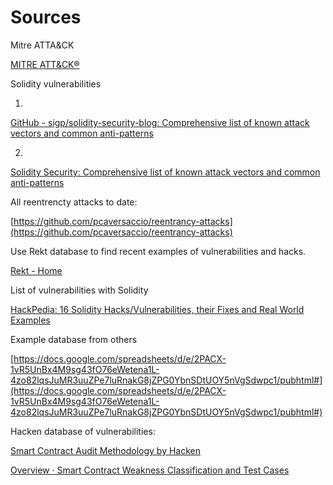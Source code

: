 # Sources

Mitre ATTA&CK

[MITRE ATT&CK®](https://attack.mitre.org/)

Solidity vulnerabilities 

1.

[GitHub - sigp/solidity-security-blog: Comprehensive list of known attack vectors and common anti-patterns](https://github.com/sigp/solidity-security-blog#constructors)

2.

[Solidity Security: Comprehensive list of known attack vectors and common anti-patterns](https://blog.sigmaprime.io/solidity-security.html)

All reentrencty attacks to date:

[https://github.com/pcaversaccio/reentrancy-attacks](https://github.com/pcaversaccio/reentrancy-attacks)

Use Rekt database to find recent examples of vulnerabilities and hacks. 

[Rekt - Home](https://rekt.news/)

List of vulnerabilities with Solidity

[HackPedia: 16 Solidity Hacks/Vulnerabilities, their Fixes and Real World Examples](https://medium.com/hackernoon/hackpedia-16-solidity-hacks-vulnerabilities-their-fixes-and-real-world-examples-f3210eba5148)

Example database from others

[https://docs.google.com/spreadsheets/d/e/2PACX-1vR5UnBx4M9sg43fO76eWetena1L-4zo82lqsJuMR3uuZPe7luRnakG8jZPG0YbnSDtUOY5nVgSdwpc1/pubhtml#](https://docs.google.com/spreadsheets/d/e/2PACX-1vR5UnBx4M9sg43fO76eWetena1L-4zo82lqsJuMR3uuZPe7luRnakG8jZPG0YbnSDtUOY5nVgSdwpc1/pubhtml#)

Hacken database of vulnerabilities:

[Smart Contract Audit Methodology by Hacken](https://hacken.io/discover/hacken-smart-contract-audit-methodology/)

[Overview · Smart Contract Weakness Classification and Test Cases](https://swcregistry.io/)